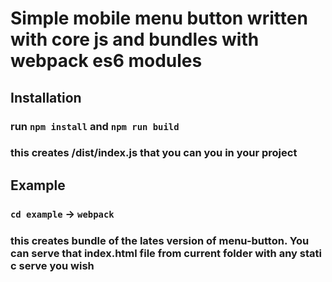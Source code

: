 # Simple mobile menu button written with core js and bundles with webpack es6 modules

## Installation
### run `npm install` and `npm run build`
### this creates /dist/index.js that you can you in your project

## Example
### `cd example` -> `webpack`
### this creates bundle of the lates version of menu-button. You can serve that index.html file from current folder with any stati c serve you wish